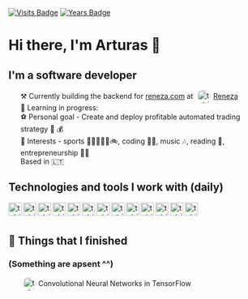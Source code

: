  
[![Visits Badge](https://badges.pufler.dev/visits/tuturis/tuturis)](https://badges.pufler.dev) 
[![Years Badge](https://badges.pufler.dev/years/tuturis)](https://badges.pufler.dev)
# Hi there, I'm Arturas 👋
## I'm a software developer

<ul>
    <li style="list-style-type:none;">⚒ Currently building the backend for <a href="https://app.reneza.com">reneza.com</a> at <a href="https://reneza.com"><img alt="tutris | Reneza " style="padding:0 5px;vertical-align:middle;border-radius:15px" width="26px" src="https://instagram.fvno2-1.fna.fbcdn.net/v/t51.2885-19/s320x320/116841758_337432930760571_4094413493966311572_n.jpg?_nc_ht=instagram.fvno2-1.fna.fbcdn.net&_nc_ohc=fQO0a1X5tUoAX8Xu_OC&tp=1&oh=968610eb80cdc51d06a6ac4b1c6dcde8&oe=60374A2B"/>Reneza</a></li>
    <li style="list-style-type:none;"> 🌱 Learning in progress: </li>
    <li style="list-style-type:none;"> ⚽ Personal goal - Create and deploy profitable automated trading strategy 🤖 💰 </li>
    <li style="list-style-type:none;"> 🧠 Interests - sports 🥋🏋️‍♀️🏃‍♂️🚲, coding 👩‍💻, music 🎶, reading 📖, entrepreneurship 👨‍🎤</li>
    <li style="list-style-type:none;">Based in 🇱🇹</li>
</ul>

## Technologies and tools I work with (daily)

<img align="left" alt="tutris | amazonaws " width="26px" src="https://cdn.jsdelivr.net/npm/simple-icons@3.4.0/icons/amazonaws.svg" />
<img align="left" alt="tutris | visualstudiocode" width="26px" src="https://cdn.jsdelivr.net/npm/simple-icons@3.4.0/icons/visualstudiocode.svg" />
<img align="left" alt="tutris | git" width="26px" src="https://cdn.jsdelivr.net/npm/simple-icons@3.4.0/icons/git.svg" />
<img align="left" alt="tutris | node-dot-js" width="26px" src="https://cdn.jsdelivr.net/npm/simple-icons@3.4.0/icons/node-dot-js.svg" />
<img align="left" alt="tutris | typescript" width="26px" src="https://cdn.jsdelivr.net/npm/simple-icons@3.4.0/icons/typescript.svg" />
<img align="left" alt="tutris | trello" width="26px" src="https://cdn.jsdelivr.net/npm/simple-icons@3.4.0/icons/trello.svg" />
<img align="left" alt="tutris | google" width="26px" src="https://cdn.jsdelivr.net/npm/simple-icons@3.4.0/icons/google.svg" />
<img align="left" alt="tutris | github" width="26px" src="https://cdn.jsdelivr.net/npm/simple-icons@3.4.0/icons/github.svg" />
<img align="left" alt="tutris | gitlab" width="26px" src="https://cdn.jsdelivr.net/npm/simple-icons@3.4.0/icons/gitlab.svg" />
<img align="left" alt="tutris | postgresql" width="26px" src="https://cdn.jsdelivr.net/npm/simple-icons@3.4.0/icons/postgresql.svg" />
<img align="left" alt="tutris | html5" width="26px" src="https://cdn.jsdelivr.net/npm/simple-icons@3.4.0/icons/html5.svg" />
<img align="left" alt="tutris | react" width="26px" src="https://cdn.jsdelivr.net/npm/simple-icons@3.4.0/icons/react.svg" />
<img align="left" alt="tutris | toggl" width="26px" src="https://cdn.jsdelivr.net/npm/simple-icons@3.4.0/icons/toggl.svg" />
</br>
</br>

## 🏁  Things that I finished 
### (Something are apsent ^^) 
<ul> 

   <li style="list-style-type:none;> 🏁 Tensorflow specialization series <a href="https://www.coursera.org/learn/convolutional-neural-networks-tensorflow"><img alt="tutris | coursera" style="vertical-align:middle;border-radius:15px;padding:0 0 0 5px;"  width="26px" src="https://cdn.jsdelivr.net/npm/simple-icons@3.4.0/icons/coursera.svg" /> Convolutional Neural Networks in TensorFlow</a></li>
  <li style="list-style-type:none;> 🏁 Building backend for share.howareyoureally.org </li>
</ul>

